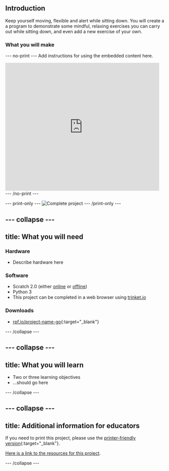 ## Introduction

Keep yourself moving, flexible and alert while sitting down. You will create a a program to demonstrate some mindful, relaxing exercises you can carry out while sitting down, and even add a new exercise of your own.

### What you will make

--- no-print ---
Add instructions for using the embedded content here.

<div class="scratch-preview">
  <iframe src="https://scratch.mit.edu/projects/399135243/embed" allowtransparency="true" width="485" height="402" frameborder="0" scrolling="no" allowfullscreen></iframe>
</div>
--- /no-print ---

--- print-only ---
![Complete project](images/showcase_static.png)
--- /print-only ---

--- collapse ---
---
title: What you will need
---
### Hardware

+ Describe hardware here

### Software

+ Scratch 2.0 (either [online](http://rpf.io/scratchon) or [offline](http://rpf.io/scratchoff))
+ Python 3
+ This project can be completed in a web browser using [trinket.io](https://trinket.io/)

### Downloads

+ [rpf.io/project-name-go](http://rpf.io/project-name-go){:target="_blank"}

--- /collapse ---

--- collapse ---
---
title: What you will learn
---

+ Two or three learning objectives
+ ...should go here

--- /collapse ---

--- collapse ---
---
title: Additional information for educators
---

If you need to print this project, please use the [printer-friendly version](https://projects.raspberrypi.org/en/projects/project-name/print){:target="_blank"}.

[Here is a link to the resources for this project](http://rpf.io/project-name-go).

--- /collapse ---
